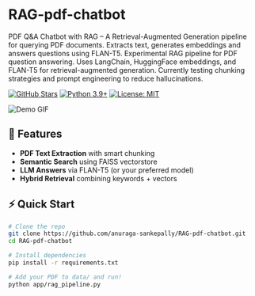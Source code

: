 # RAG-pdf-chatbot
PDF Q&amp;A Chatbot with RAG – A  Retrieval-Augmented Generation pipeline for querying PDF documents. Extracts text, generates embeddings and answers questions using FLAN-T5. Experimental RAG pipeline for PDF question answering. Uses LangChain, HuggingFace embeddings, and FLAN-T5 for retrieval-augmented generation. Currently testing chunking strategies and prompt engineering to reduce hallucinations.  

[![GitHub Stars](https://img.shields.io/github/stars/anuraga-sankepally/RAG-pdf-chatbot?style=social)](https://github.com/anuraga-sankepally/RAG-pdf-chatbot)
[![Python 3.9+](https://img.shields.io/badge/python-3.9+-blue.svg)](https://www.python.org/downloads/)
[![License: MIT](https://img.shields.io/badge/License-MIT-yellow.svg)](https://opensource.org/licenses/MIT)

![Demo GIF](https://media.giphy.com/media/v1.Y2lkPTc5MGI3NjExcW0yY2VtY2F4eGJmN3B6dWJ6Y2J4b2VlZ3B6eHl1dGZ2a3B6eCZlcD12MV9pbnRlcm5hbF9naWZfYnlfaWQmY3Q9Zw/xT5LMHxhOfscxPfIfm/giphy.gif)  

## 🚀 Features

- **PDF Text Extraction** with smart chunking
- **Semantic Search** using FAISS vectorstore
- **LLM Answers** via FLAN-T5 (or your preferred model)
- **Hybrid Retrieval** combining keywords + vectors

## ⚡ Quick Start

```bash
# Clone the repo
git clone https://github.com/anuraga-sankepally/RAG-pdf-chatbot.git
cd RAG-pdf-chatbot

# Install dependencies
pip install -r requirements.txt

# Add your PDF to data/ and run!
python app/rag_pipeline.py
